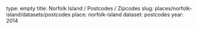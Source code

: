 type: empty
title: Norfolk Island / Postcodes / Zipcodes
slug: places/norfolk-island/datasets/postcodes
place: norfolk-island
dataset: postcodes
year: 2014
